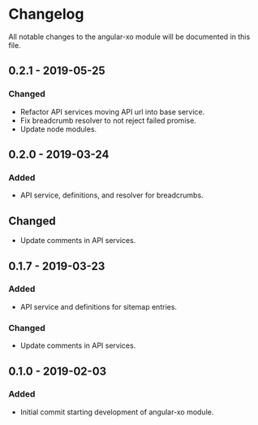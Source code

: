 # Changelog
All notable changes to the angular-xo module will be documented in this file.

## 0.2.1 - 2019-05-25
### Changed
 - Refactor API services moving API url into base service.
 - Fix breadcrumb resolver to not reject failed promise.
 - Update node modules.

## 0.2.0 - 2019-03-24
### Added
 - API service, definitions, and resolver for breadcrumbs.

## Changed
 - Update comments in API services.

## 0.1.7 - 2019-03-23
### Added
 - API service and definitions for sitemap entries.

### Changed
 - Update comments in API services.

## 0.1.0 - 2019-02-03
### Added
 - Initial commit starting development of angular-xo module.
